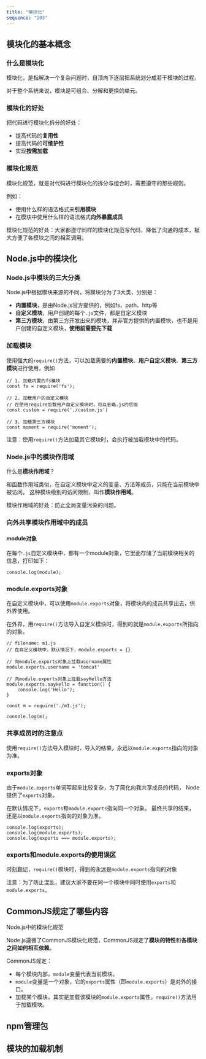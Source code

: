 ```yaml
---
title: "模块化"
sequence: "203"
---
```


## 模块化的基本概念

### 什么是模块化

模块化，是指解决一个复杂问题时，自顶向下逐层把系统划分成若干模块的过程。

对于整个系统来说，模块是可组合、分解和更换的单元。

### 模块化的好处

把代码进行模块化拆分的好处：

- 提高代码的**复用性**
- 提高代码的**可维护性**
- 实现**按需加载**

### 模块化规范

模块化规范，就是对代码进行模块化的拆分与组合时，需要遵守的那些规则。

例如：

- 使用什么样的语法格式来**引用模块**
- 在模块中使用什么样的语法格式**向外暴露成员**

模块化规范的好处：大家都遵守同样的模块化规范写代码，降低了沟通的成本，极大方便了各模块之间的相互调用。

## Node.js中的模块化

### Node.js中模块的三大分类

Node.js中根据模块来源的不同，将模块分为了3大类，分别是：

- **内置模块**，是由Node.js官方提供的，例如fs、path、http等
- **自定义模块**，用户创建的每个`.js`文件，都是自定义模块
- **第三方模块**，由第三方开发出来的模块，并非官方提供的内置模块，也不是用户创建的自定义模块，**使用前需要先下载**

### 加载模块

使用强大的`require()`方法，可以加载需要的**内置模块**、**用户自定义模块**、**第三方模块**进行使用，例如

```text
// 1. 加载内置的fs模块
const fs = require('fs');

// 2. 加载用户的自定义模块
// 在使用require加载用户自定义模块时，可以省略.js的后缀
const custom = require('./custom.js')

// 3. 加载第三方模块
const moment = require('moment');
```

注意：使用`require()`方法加载其它模块时，会执行被加载模块中的代码。

### Node.js中的模块作用域

什么是**模块作用域**？

和函数作用域类似，在自定义模块中定义的变量、方法等成员，只能在当前模块中被访问，
这种模块级别的访问限制，叫作**模块作用域**。

模块作用域的好处：防止全局变量污染的问题。

### 向外共享模块作用域中的成员

#### module对象

在每个`.js`自定义模块中，都有一个module对象，它里面存储了当前模块相关的信息，打印如下：

```text
console.log(module);
```

### module.exports对象

在自定义模块中，可以使用`module.exports`对象，将模块内的成员共享出去，供外界使用。



在外界，用`require()`方法导入自定义模块时，得到的就是`module.exports`所指向的对象。

```text
// filename: m1.js
// 在自定义模块中，默认情况下，module.exports = {}

// 向module.exports对象上挂载username属性
module.exports.username = 'tomcat'

// 向module.exports对象上挂载sayHello方法
module.exports.sayHello = function() {
    console.log('Hello');
}
```

```text
const m = require('./m1.js');

console.log(m);
```

### 共享成员时的注意点

使用`require()`方法导入模块时，导入的结果，永远以`module.exports`指向的对象为准。

### exports对象

由于`module.exports`单词写起来比较复杂，为了简化向我共享成员的代码，
Node提供了`exports`对象。

在默认情况下，`exports`和`module.exports`指向同一个对象。
最终共享的结果，还是以`module.exports`指向的对象为准。

```text
console.log(exports);
console.log(module.exports);
console.log(exports === module.exports);
```

### exports和module.exports的使用误区

时刻觐记，`require()`模块时，得到的永远是`module.exports`指向的对象

注意：为了防止混乱，建议大家不要在同一个模块中同时使用`exports`和`module.exports`。

## CommonJS规定了哪些内容

Node.js中的模块化规范

Node.js遵循了CommonJS模块化规范，CommonJS规定了**模块的特性**和**各模块之间如何相互依赖**。

CommonJS规定：

- 每个模块内部，`module`变量代表当前模块。
- `module`变量是一个对象，它的`exports`属性（即`module.exports`）是对外的接口。
- 加载某个模块，其实是加载该模块的`module.exports`属性。`require()`方法用于加载模块。

## npm管理包

## 模块的加载机制
